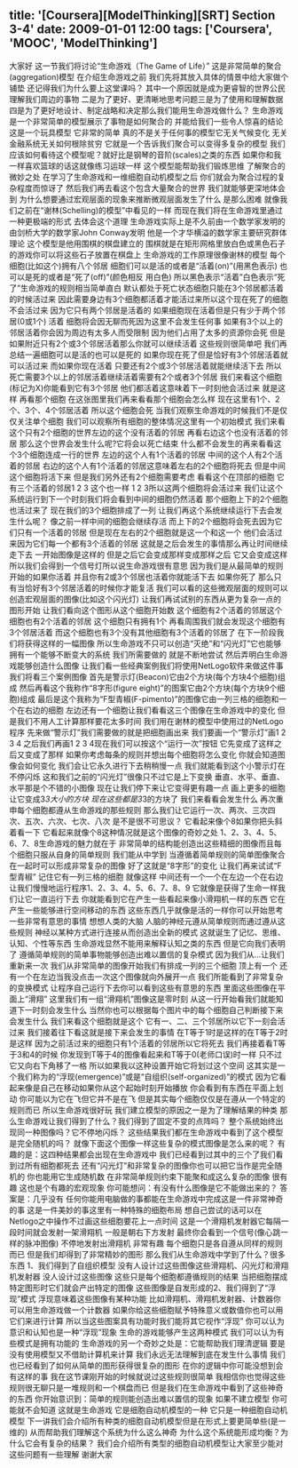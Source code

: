 title: '[Coursera][ModelThinking][SRT] Section 3-4'
date: 2009-01-01 12:00
tags: ['Coursera', 'MOOC', 'ModelThinking']
---

﻿大家好 这一节我们将讨论“生命游戏（The Game of Life）”
这是非常简单的聚合(aggregation)模型
在介绍生命游戏之前 我们先将其放入具体的情景中给大家做个铺垫
还记得我们为什么要上这堂课吗？
其中一个原因就是成为更睿智的世界公民理解我们周边的事物
二是为了更好、更清晰地思考问题三是为了使用和理解数据
四是为了更好地设计、制定战略和决定那么我们能用生命游戏做什么？
生命游戏是一个非常简单的模型展示了事物是如何聚合的
并能给我们一些令人惊喜的结论这是一个玩具模型
它非常的简单 真的不是关于任何事的模型它无关气候变化
无关金融系统无关如何根除贫穷
它就是一个告诉我们聚合可以变得多复杂的模型
我们应该如何看待这个模型呢？就好比是钢琴的音阶(scales)之类的东西
如果你和我一样喜欢篮球的话这就像练习运球一样
这个模型能帮助我们锻炼思维
了解聚合的微妙之处
在学习了生命游戏和一维细胞自动机模型之后
你们就会为聚合过程的复杂程度而惊讶了
然后我们再去看这个包含大量聚合的世界
我们就能够更深地体会到
为什么想要通过宏观层面的现象来推断微观层面发生了什么 是那么困难
就像我们之前在“谢林(Schelling)的模型”中看见的一样
而现在我们将在生命游戏里通过一种更极端的形式 去体会这个道理
生命游戏实际上是不久前由一个数学家发明的
由剑桥大学的数学家John Conway发明
他是一个才华横溢的数学家主要研究群体理论
这个模型是他用围棋的棋盘建立的
围棋就是在矩形网格里放白色或黑色石子的游戏你可以将这些石子放置在棋盘上
生命游戏的工作原理很像谢林的模型
每个细胞(比如这个)拥有八个邻居 细胞们可以是活的或者是“活着(on)”(用黑色表示)
也可以是死的或者是“死了(off)”(颜色相反 用白色)
所以黑色表示“活着”白色表示“死了”生命游戏的规则相当简单直白
默认都处于死亡状态细胞只能在3个邻居都活着的时候活过来
因此需要身边有3个细胞都活着才能活过来所以这个现在死了的细胞不会活过来
因为它只有两个邻居是活着的
如果细胞现在活着但是只有少于两个邻居(0或1个) 活着
细胞将会因无聊而死因为这里不会发生任何事
如果有3个以上的邻居活着你会因为周边有太多人而受限制
因为他们占用了太多的资源你会死
但是如果附近只有2个或3个邻居活着那么你就可以继续活着
这些规则很简单吧 我们再总结一遍细胞可以是活的也可以是死的
如果你现在死了但是恰好有3个邻居活着就可以活过来
而如果你现在活着 只要还有2个或3个邻居活着就能继续活下去
所以死亡需要3个以上的邻居活着继续活着需要有2个或者3个邻居
我们来看这个细胞(标记为X)你能看到它有3个邻居
他们都活着这意味着下一时刻他会活过来
就是这样 再看那个细胞
在这张图里我们再来看看那个细胞会怎么样
现在这里有1个、2个、3个、4个邻居活着
所以这个细胞会死
当我们观察生命游戏的时候我们不是仅仅关注单个细胞
我们可以观察所有细胞的整体情况这里有一个初始模式
我们来看这个只有2个细胞的世界左边的这个没有活着的邻居
再看右边这个也没有活着的邻居
那么这个世界会发生什么呢?它将会以死亡结束
什么都不会发生的再来看看这个3个细胞连成一行的世界
左边的这个人有1个活着的邻居
中间的这个人有2个活着的邻居
右边的这个人有1个活着的邻居这意味着左右的2个细胞将死去
但是中间这个细胞将活下来
但是我们另外还有2个细胞需要考虑
看看这个在顶部的细胞
它有三个活着的邻居1 2 3
这个也一样  1 2 3所以这两个细胞将会活过来
我们让这个系统运行到下一个时刻我们将会看到中间的细胞仍然活着
那个细胞上下的2个细胞也活过来了
现在我们的3个细胞排成了一列
让我们再这个系统继续运行下去会发生什么呢？
像之前一样中间的细胞会继续存活
而上下的2个细胞将会死去因为它们只有一个活着的邻居
但是现在左右的2个细胞就是这一个和这一个
他们会活过来因为它们每一个都有3个活着的邻居
这就是之后会发生的事情那么再让时间继续走下去
一开始图像是这样的 但是之后它会变成那样变成那样之后  它又会变成这样
所以我们会得到一个信号灯所以说生命游戏很有意思
因为我们是从最简单的规则开始的如果你活着
并且你有2或3个邻居也活着你就能活下去
如果你死了 那么只有当恰好有3个邻居活着的时候你才能复活
我们可以看的这些微观层面的规则可以创造宏观层面的图像(比如这个闪光灯)
让我们再试试别的东西从更为复杂一点的图形开始
让我们看向这个图形从这个细胞开始数
这个细胞有2个活着的邻居这个细胞也有2个活着的邻居
这个细胞只有拥有1个 再看周围我们就会发现这个细胞有3个邻居活着
而这个细胞也有3个没有其他细胞有3个活着的邻居了
在下一阶段我们将获得这样的一幅图像
所以生命游戏不只可以创造“灭绝”和“闪光灯”它也能够拥有一个能够不断变大的系统
我们所需要做的 就是不断地尝试
然后弄明白生命游戏能够创造什么图像
让我们看一些经典案例我们将使用NetLogo软件来做这件事
我们将看三个案例图像
首先是警示灯(Beacon)它由2个方块(每个方块4个细胞)组成
然后再看这个我称作“8字形(figure eight)”的图案它由2个方块(每个方块9个细胞)组成
最后是这个我称为“F型青椒(F-pimento)”的图像它由一列三格的细胞和一个在右边的细胞
左边还有一个细胞让我们看看这三个图像在生命游戏中的变化
但是我们不用人工计算那样要花太多时间
我们用在谢林的模型中使用过的NetLogo程序
先来做“警示灯”我们需要做的就是把细胞画出来
我们要画一个“警示灯”画1 2 3 4
之后我们再画1 2 3 4现在我们可以按这个“运行一次”按钮
它先变成了这样之后又变成了那样
如果你考虑每条的规则并想出每个细胞将怎么变化 你就会知道图像会如何变化
我们会让它永久进行下去稍稍慢一点
我们就能看到这个小警示灯在不停闪烁
这和我们之前的“闪光灯”很像只不过它是上下变换
垂直、水平、垂直、水平那是个不错的小图像
现在让我们停下来让它变得更有趣一点
画上更多的细胞让它变成3*3大小的方块
现在这些都是3*3的方块了
我们来看看会发生什么 再次重申每个细胞都遵从生命游戏的那些规则
那么我们让它运行一次、两次、三次四次、五次、六次、七次、八次
是不是很不可思议？
它看起来像个8如果你把头斜着看一下
它看起来就像个8这种情况就是这个图像的奇妙之处
1、2、3、4、5、6、7、8生命游戏的魅力就在于
非常简单的结构能创造出这些精细的图像而且每个细胞只服从自身的简单规则
我们能从中学到
当遵循着简单规则的简单图像聚合在一起时可以形成非常复杂的图像
好了这就是“8字形”的变化
让我们再来试试“F型青椒” 记住它有一列三格的细胞 就像这样
中间还有一个一个在左边一个在右边
让我们慢慢地运行程序1、2、3、4、5、6、7、8、9
它就像是获得了生命一样我们让它一直运行下去
你就能看到它在产生一些看起来像小滑翔机一样的东西
它在产生一些能够进行空间移动的东西
这些东西几乎就像是活的一样你可以开始思考一些非常有意思的事情
想想人类的大脑
人脑的神经元遵从简单规则而通过遵从这些规则
神经以某种方式进行连接从而创造出全新的模式
这就诞生了记忆、思维、认知、个性等东西
生命游戏显然不能用来解释认知之类的东西
但是它向我们表明了
遵循简单规则的简单事物能够创造出难以置信的复杂模式
因为我们从…让我们重新来一次
我们从非常简单的图像开始我们有排成一列的三个细胞
顶上有一个 还有一个在左边当我没点击一次这个图像就向外展开一点
我们所能看到了非常复杂的变换模式
让程序自己运行下去你可以看到这些有意思的东西
里面这些图像在平面上“滑翔”
这里我们有一组“滑翔机”图像这是零时刻
从这一行开始看我们就能知道下一时刻会发生什么
当然你也可以根据每个图片中的每个细胞自己判断接下来会发生什么
我们来看这个细胞就是这个
它有一、二、三个邻居所以它下一刻会活过来
我们接着往下看这就是接下来会发生的事情
在T等于1时是这样的在T等于2时是这样
因为之前活过来的细胞只有1个活着的邻居所以它将死去
我们再接着看T等于3和4的时候
你发现到T等于4的图像看起来和T等于0(老师口误)时一样
只不过它又向右下角移了一格
所以如果我以这种设置开始它将划过这个空间
这其实是一个我们称为的“浮现(emergence)”或是“自组织(self-organized)”的模式
因为它看起来像是自己在移动如果你从这个起始时刻开始播放
你会看到有东西在平面上划动
你可能以为它在飞但它并不是在飞
但是其实每个细胞仅仅是在遵从一个特定的规则而已 所以生命游戏很好玩
我们建立模型的原因之一是为了理解结果的种类
那么生命游戏让我们得到了什么？我们得到了固定不变的点阵吗？
整个系统始终出现同一种图像吗？它不停地闪烁？
这些结果我们都在生命游戏中看到了这个模型是完全随机的吗？
就像下面这个图像一样这些复杂的模式图像是怎么来的呢？
有趣的是：这四种结果都会出现在生命游戏中
我们已经看到过其中的三个了我们看到过所有细胞都死去
还有“闪光灯”和非常复杂的图像你也可以把它当作是完全随机的
你也能用它生成随机数
在非常简单规则约束下能聚和成这么复杂的图像 很有趣
这也是个有趣的宏观现象 你可能想问：有没有什么图像是它不能做出来的？
答案是：几乎没有
任何你能用电脑做的事都能在生命游戏中完成这是一件非常神奇的事
这是一件美妙的事这里有一种特殊的细胞布局
想自己尝试的话可以在Netlogo之中操作不过画这些细胞要花上一点时间
这是一个滑翔机发射器它每隔一段时间就会发射一架滑翔机
一般是朝右下方发射 最终你会看到一个信号(像心跳一样的脉冲图像)
不停地发射出滑翔机 非常有趣
每个细胞只是各自遵从同样的规则而已
但是我们却得到了非常精妙的图形
那么我们从生命游戏中学到了什么？很多东西
1、我们得到了自组织模型
没有人设计过这些图像这些滑翔机、闪光灯和滑翔机发射器
没人设计过这些图像
这些只是每个细胞都遵循规则的结果
当把细胞摆成特定图形时它们就会产出特定的图像
这些图像是自发形成的2、我们得到了“浮现”模式
浮现意味着这些图像有某种功能
比如滑翔机、滑翔机发射器、计数器你可以用生命游戏做一个计数器
如果你给这些细胞赋予特殊意义或数值你也可以用它们来进行计算
所以当这些图案具有功能时我们能将其它视作“浮现”
你可以认为意识和认知也是一种“浮现”现象
生命的游戏能够产生这两种模式
我们可以认为有些模式是拥有功能的
生命游戏的另一个奇妙之处是：它能帮助我们理清逻辑
要是没有使用模型又不借助计算机来计算
我们永远无法理解到底在发生什么事情
我们也已经看到了如何从简单的图形获得很复杂的图形
在你的逻辑中你可能没想到会有这样的事
我在这节课刚开始的时候就说过这些规则很简单
我相信你也觉得这些规则很无聊只是一堆规则和一个棋盘而已
但是我们在生命游戏中看到了这些神奇的东西
你开始意识到：简单的规则能创造出难以置信的现象
如果不建立模型 你可能就不会知道
这就是生命游戏
它是细胞自动机模型的一种
它只是一种细胞自动机模型
下一讲我们会介绍所有种类的细胞自动机模型但是在形式上要更简单些(是一维的)
从而帮助我们理解这个系统为什么这么神奇
为什么这个系统能形成均衡？为什么它会有复杂的结果？
我们会介绍所有类型的细胞自动机模型让大家至少能对这些问题有一些理解
谢谢大家
